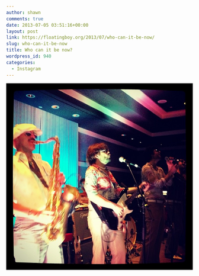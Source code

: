 ```yaml
---
author: shawn
comments: true
date: 2013-07-05 03:51:16+00:00
layout: post
link: https://floatingboy.org/2013/07/who-can-it-be-now/
slug: who-can-it-be-now
title: Who can it be now?
wordpress_id: 940
categories:
  - Instagram
---
```


[![Who can it be now?](/assets/media/2013/07/a08b1df8e52111e299e022000a1fb043_7.jpg)](/assets/media/2013/07/a08b1df8e52111e299e022000a1fb043_7.jpg)

